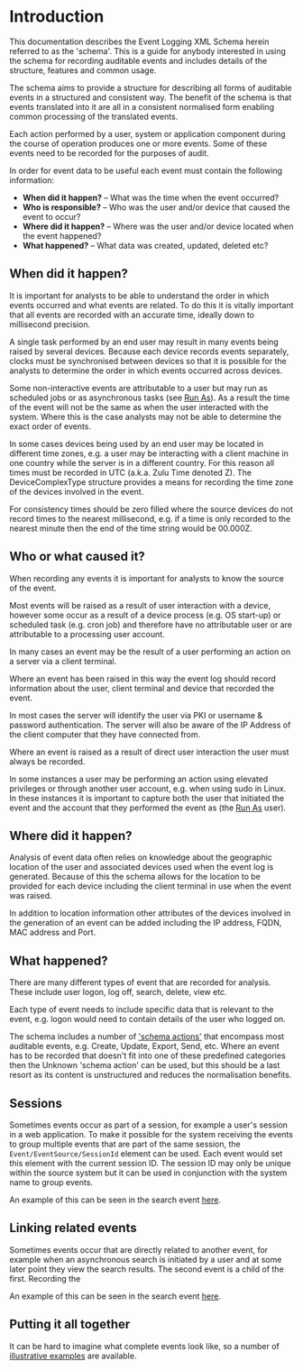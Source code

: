# Introduction
This documentation describes the Event Logging XML Schema herein referred to as the 'schema'. This is a guide for 
anybody interested in using the schema for recording auditable events and includes details of the structure, features 
and common usage.

The schema aims to provide a structure for describing all forms of auditable events in a structured and consistent way.
The benefit of the schema is that events translated into it are all in a consistent normalised form enabling common processing of the translated events.

Each action performed by a user, system or application component during the course of operation produces one or 
more events. Some of these events need to be recorded for the purposes of audit.

In order for event data to be useful each event must contain the following information:

* **When did it happen?** – What was the time when the event occurred?
* **Who is responsible?** – Who was the user and/or device that caused the event to occur?
* **Where did it happen?** – Where was the user and/or device located when the event happened?
* **What happened?** – What data was created, updated, deleted etc?

## When did it happen?
It is important for analysts to be able to understand the order in which events occurred and what events are 
related. To do this it is vitally important that all events are recorded with an accurate time, ideally down to 
millisecond precision.

A single task performed by an end user may result in many events being raised by several devices. Because each device
 records events separately, clocks must be synchronised between devices so that it is possible for the analysts to 
 determine the order in which events occurred across devices.

Some non-interactive events are attributable to a user but may run as scheduled jobs or as asynchronous tasks 
(see [Run As](basicStructure/README.md#run-as)). As a result the time of the event will not be the same 
as when the user interacted with the system.  Where this is the case analysts may not be able to determine 
the exact order of events.

In some cases devices being used by an end user may be located in different time zones, e.g. a user 
may be interacting with a client machine in one country while the server is in a different country. 
For this reason all times must be recorded in UTC (a.k.a. Zulu Time denoted Z). The DeviceComplexType structure 
provides a means for recording the time zone of the devices involved in the event.

For consistency times should be zero filled where the source devices do not record times to the nearest millisecond, 
e.g. if a time is only recorded to the nearest minute then the end of the time string would be 00.000Z.

## Who or what caused it?
When recording any events it is important for analysts to know the source of the event.

Most events will be raised as a result of user interaction with a device, however some occur as a result of a 
device process (e.g. OS start-up) or scheduled task (e.g. cron job) and therefore have no attributable user 
or are attributable to a processing user account.

In many cases an event may be the result of a user performing an action on a server via a client terminal.

Where an event has been raised in this way the event log should record information about the user, client 
terminal and device that recorded the event.

In most cases the server will identify the user via PKI or username & password authentication. The server will 
also be aware of the IP Address of the client computer that they have connected from.

Where an event is raised as a result of direct user interaction the user must always be recorded.

In some instances a user may be performing an action using elevated privileges or through another user account, 
e.g. when using sudo in Linux.  In these instances it is important to capture both the user that initiated the event
 and the account that they performed the event as (the [Run As](basicStructure/README.md#run-as) user).

## Where did it happen?
Analysis of event data often relies on knowledge about the geographic location of the user and associated devices 
used when the event log is generated. Because of this the schema allows for the location to be provided for each 
device including the client terminal in use when the event was raised.

In addition to location information other attributes of the devices involved in the generation of an event can 
be added including the IP address, FQDN, MAC address and Port.

## What happened? 
There are many different types of event that are recorded for analysis. These include user logon, log off, search, 
delete, view etc.

Each type of event needs to include specific data that is relevant to the event, e.g. logon would need to contain 
details of the user who logged on.

The schema includes a number of ['schema actions'](schemaActions/README.md) 
that encompass most auditable events, e.g. Create, Update, Export, 
Send, etc.  Where an event has to be recorded that doesn't fit into one of these 
predefined categories then the Unknown 'schema action' can be used, but this should be a 
last resort as its content is unstructured and reduces the normalisation benefits.

## Sessions
Sometimes events occur as part of a session, for example a user's session in a web application.
To make it possible for the system receiving the events to group multiple events that are part of the same session, the `Event/EventSource/SessionId` element can be used.
Each event would set this element with the current session ID.
The session ID may only be unique within the source system but it can be used in conjunction with the system name to group events.

An example of this can be seen in the search event [here](completeExamples/xml/schemaActions/Search.xml.md).

## Linking related events
Sometimes events occur that are directly related to another event, for example when an asynchronous search is initiated by a user and at some later point they view the search results. The second event is a child of the first. Recording the 

An example of this can be seen in the search event [here](completeExamples/xml/objectTypes/SearchResults.xml.md).

## Putting it all together
It can be hard to imagine what complete events look like, so a number of 
[illustrative examples](completeExamples/README.md)
are available.

